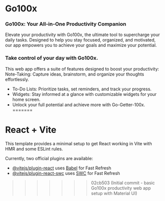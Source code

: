 # Go100x 
### Go100x: Your All-in-One Productivity Companion
Elevate your productivity with Go100x, the ultimate tool to supercharge your daily tasks. Designed to help you stay focused, organized, and motivated, our app empowers you to achieve your goals and maximize your potential.

### Take control of your day with Go100x. 
This web app offers a suite of features designed to boost your productivity:
Note-Taking: Capture ideas, brainstorm, and organize your thoughts effortlessly.
- To-Do Lists: Prioritize tasks, set reminders, and track your progress.
- Widgets: Stay informed at a glance with customizable widgets for your home screen.
- Unlock your full potential and achieve more with Go-Getter-100x.
=======
# React + Vite

This template provides a minimal setup to get React working in Vite with HMR and some ESLint rules.

Currently, two official plugins are available:

- [@vitejs/plugin-react](https://github.com/vitejs/vite-plugin-react/blob/main/packages/plugin-react/README.md) uses [Babel](https://babeljs.io/) for Fast Refresh
- [@vitejs/plugin-react-swc](https://github.com/vitejs/vite-plugin-react-swc) uses [SWC](https://swc.rs/) for Fast Refresh
>>>>>>> 02cb503 (Initial commit - basic Go100x  productivity web app setup with Material UI)
